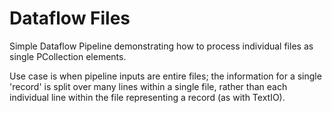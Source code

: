 # Dataflow Files
Simple Dataflow Pipeline demonstrating how to process individual files as single PCollection elements.

Use case is when pipeline inputs are entire files; the information for a
single 'record' is split over many lines within a single file, rather than
each individual line within the file representing a record (as with TextIO).
